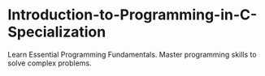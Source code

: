 # Introduction-to-Programming-in-C-Specialization
Learn Essential Programming Fundamentals. Master programming skills to solve complex problems.
